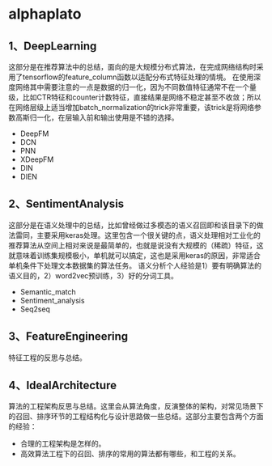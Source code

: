 # alphaplato

## 1、DeepLearning
   这部分是在推荐算法中的总结，面向的是大规模分布式算法，在完成网络结构时采用了tensorflow的feature_column函数以适配分布式特征处理的情境。
   在使用深度网络其中需要注意的一点是数据的归一化，因为不同数值特征通常不在一个量级，比如CTR特征和counter计数特征，直接结果是网络不稳定甚至不收敛；所以在网络层级上适当增加batch_normalization的trick非常重要，该trick是将网络参数高斯归一化，在层输入前和输出使用是不错的选择。
   
* DeepFM
* DCN
* PNN
* XDeepFM
* DIN
* DIEN

## 2、SentimentAnalysis
  这部分是在语义处理中的总结，比如曾经做过多模态的语义召回即和该目录下的做法雷同，主要采用keras处理。这里包含一个很关键的点，语义处理相对工业化的推荐算法从空间上相对来说是最简单的，也就是说没有大规模的（稀疏）特征，这就意味着训练集规模极小，单机就可以搞定，这也是采用keras的原因，非常适合单机条件下处理文本数据集的算法任务。
  语义分析个人经验是1）要有明确算法的语义目的，2）word2vec预训练，3）好的分词工具。
  
* Semantic_match
* Sentiment_analysis
* Seq2seq

## 3、FeatureEngineering
  特征工程的反思与总结。

## 4、IdealArchitecture
  算法的工程架构反思与总结。这里会从算法角度，反演整体的架构，对常见场景下的召回、排序环节的工程结构化与设计思路做一些总结。这部分主要包含两个方面的经验：
  * 合理的工程架构是怎样的。
  * 高效算法工程下的召回、排序的常用的算法都有哪些，和工程的关系。
